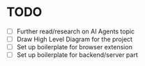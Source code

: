 # TODO

- [ ] Further read/research on AI Agents topic
- [ ] Draw High Level Diagram for the project
- [ ] Set up boilerplate for browser extension
- [ ] Set up boilerplate for backend/server part
